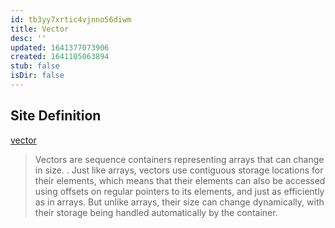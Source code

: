 ```yaml
---
id: tb3yy7xrtic4vjnno56diwm
title: Vector
desc: ''
updated: 1641377073906
created: 1641105063894
stub: false
isDir: false
---
```



## Site Definition

[vector](http://cplusplus.com/reference/vector/vector/)

> Vectors are sequence containers representing arrays that can change in size. 
> .
> Just like arrays, vectors use contiguous storage locations for their elements, which means that their elements can also be accessed using offsets on regular pointers to its elements, and just as efficiently as in arrays. But unlike arrays, their size can change dynamically, with their storage being handled automatically by the container.

